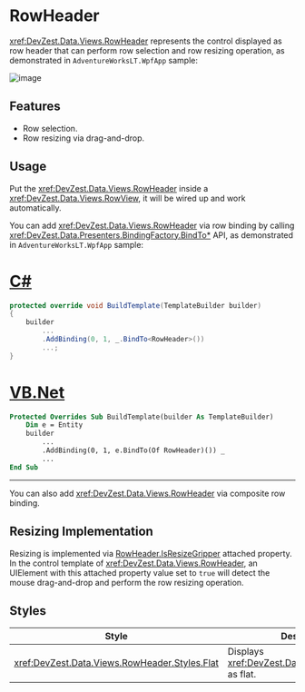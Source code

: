 # RowHeader

<xref:DevZest.Data.Views.RowHeader> represents the control displayed as row header that can perform row selection and row resizing operation, as demonstrated in `AdventureWorksLT.WpfApp` sample:

![image](/images/RowHeader.jpg)

## Features

* Row selection.
* Row resizing via drag-and-drop.

## Usage

Put the <xref:DevZest.Data.Views.RowHeader> inside a <xref:DevZest.Data.Views.RowView>, it will be wired up and work automatically.

You can add <xref:DevZest.Data.Views.RowHeader> via row binding by calling <xref:DevZest.Data.Presenters.BindingFactory.BindTo*> API, as demonstrated in `AdventureWorksLT.WpfApp` sample:

# [C#](#tab/cs)

```csharp
protected override void BuildTemplate(TemplateBuilder builder)
{
    builder
        ...
        .AddBinding(0, 1, _.BindTo<RowHeader>())
        ...;
}
```

# [VB.Net](#tab/vb)

```vb
Protected Overrides Sub BuildTemplate(builder As TemplateBuilder)
    Dim e = Entity
    builder
        ...
        .AddBinding(0, 1, e.BindTo(Of RowHeader)()) _
        ...
End Sub
```

***

You can also add <xref:DevZest.Data.Views.RowHeader> via composite row binding.

## Resizing Implementation

Resizing is implemented via [RowHeader.IsResizeGripper](xref:DevZest.Data.Views.RowHeader.IsResizeGripperProperty) attached property. In the control template of <xref:DevZest.Data.Views.RowHeader>, an UIElement with this attached property value set to `true` will detect the mouse drag-and-drop and perform the row resizing operation.

## Styles

| Style | Description |
|-------|-------------|
| <xref:DevZest.Data.Views.RowHeader.Styles.Flat> | Displays <xref:DevZest.Data.Views.RowHeader> as flat. |

